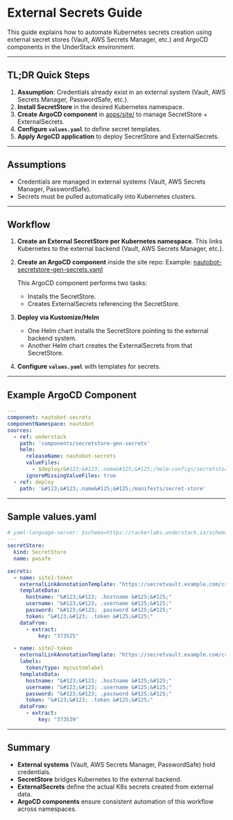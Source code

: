 # External Secrets Guide

This guide explains how to automate Kubernetes secrets creation using
external secret stores (Vault, AWS Secrets Manager, etc.) and ArgoCD
components in the UnderStack environment.

------------------------------------------------------------------------

## TL;DR Quick Steps

1. **Assumption**: Credentials already exist in an external system
   (Vault, AWS Secrets Manager, PasswordSafe, etc.).
2. **Install SecretStore** in the desired Kubernetes namespace.
3. **Create ArgoCD component** in [apps/site/](https://github.com/rackerlabs/understack/tree/main/apps/site)
   to manage SecretStore + ExternalSecrets.
4. **Configure `values.yaml`** to define secret templates.
5. **Apply ArgoCD application** to deploy SecretStore and
   ExternalSecrets.

------------------------------------------------------------------------

## Assumptions

- Credentials are managed in external systems (Vault, AWS Secrets
  Manager, PasswordSafe).
- Secrets must be pulled automatically into Kubernetes clusters.

------------------------------------------------------------------------

## Workflow

1. **Create an External SecretStore per Kubernetes namespace**.
   This links Kubernetes to the external backend (Vault, AWS Secrets
   Manager, etc.).

2. **Create an ArgoCD component** inside the site repo:
   Example:
   [nautobot-secretstore-gen-secrets.yaml](https://raw.githubusercontent.com/rackerlabs/understack/refs/heads/main/apps/site/nautobot-secretstore-gen-secrets.yaml)

   This ArgoCD component performs two tasks:

    - Installs the SecretStore.
    - Creates ExternalSecrets referencing the SecretStore.

3. **Deploy via Kustomize/Helm**

    - One Helm chart installs the SecretStore pointing to the external
      backend system.
    - Another Helm chart creates the ExternalSecrets from that
      SecretStore.

4. **Configure `values.yaml`** with templates for secrets.

------------------------------------------------------------------------

## Example ArgoCD Component

``` yaml
---
component: nautobot-secrets
componentNamespace: nautobot
sources:
  - ref: understack
    path: 'components/secretstore-gen-secrets'
    helm:
      releaseName: nautobot-secrets
      valueFiles:
        - $deploy/&#123;&#123;.name&#125;&#125;/helm-configs/secretstore-nautobot-secrets.yaml
      ignoreMissingValueFiles: true
  - ref: deploy
    path: '&#123;&#123;.name&#125;&#125;/manifests/secret-store'
```

------------------------------------------------------------------------

## Sample values.yaml

``` yaml
# yaml-language-server: $schema=https://rackerlabs.understack.io/schema/component-secretstore-gen-secrets.schema.json
---
secretStore:
  kind: SecretStore
  name: pwsafe

secrets:
  - name: site1-token
    externalLinkAnnotationTemplate: "https://secretvault.example.com/credentials/373525"
    templateData:
      hostname: "&#123;&#123; .hostname &#125;&#125;"
      username: "&#123;&#123; .username &#125;&#125;"
      password: "&#123;&#123; .password &#125;&#125;"
      token: "&#123;&#123; .token &#125;&#125;"
    dataFrom:
      - extract:
          key: "373525"

  - name: site2-token
    externalLinkAnnotationTemplate: "https://secretvault.example.com/credentials/373539"
    labels:
      token/type: mycustomlabel
    templateData:
      hostname: "&#123;&#123; .hostname &#125;&#125;"
      username: "&#123;&#123; .username &#125;&#125;"
      password: "&#123;&#123; .password &#125;&#125;"
      token: "&#123;&#123; .token &#125;&#125;"
    dataFrom:
      - extract:
          key: "373539"
```

------------------------------------------------------------------------

## Summary

- **External systems** (Vault, AWS Secrets Manager, PasswordSafe) hold
  credentials.
- **SecretStore** bridges Kubernetes to the external backend.
- **ExternalSecrets** define the actual K8s secrets created from
  external data.
- **ArgoCD components** ensure consistent automation of this workflow
  across namespaces.

